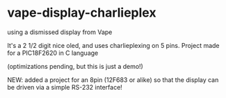 # vape-display-charlieplex
using a dismissed display from Vape

It's a 2 1/2 digit nice oled, and uses charlieplexing on 5 pins.
Project made for a PIC18F2620 in C language

(optimizations pending, but this is just a demo!)

NEW: added a project for an 8pin (12F683 or alike) so that the display can be driven via a simple RS-232 interface!
